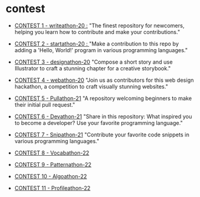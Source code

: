 # contest

* [CONTEST 1 - writeathon-20 :](https://github.com/CodeMacrocosm/writeathon-20)
"The finest repository for newcomers, helping you learn how to contribute and make your contributions."
* [CONTEST 2 - startathon-20 : ](https://github.com/CodeMacrocosm/startathon-20)
"Make a contribution to this repo by adding a 'Hello, World!' program in various programming languages."
* [CONTEST 3 - designathon-20](https://github.com/CodeMacrocosm/Designathon-20)
"Compose a short story and use Illustrator to craft a stunning chapter for a creative storybook."
* [CONTEST 4 - webathon-20](https://github.com/CodeMacrocosm/Webathon-20)
"Join us as contributors for this web design hackathon, a competition to craft visually stunning websites."
* [CONTEST 5 - Pullathon-21](https://github.com/CodeMacrocosm/Pullathon-21)
"A repository welcoming beginners to make their initial pull request."
 * [CONTEST 6 - Devathon-21](https://github.com/CodeMacrocosm/Devathon-21)
"Share in this repository: What inspired you to become a developer? Use your favorite programming language."
 * [CONTEST 7 - Snipathon-21](https://github.com/CodeMacrocosm/Snipathon-21)
"Contribute your favorite code snippets in various programming languages."
 * [CONTEST 8 - Vocabathon-22](https://github.com/CodeMacrocosm/Vocabathon-22)

 * [CONTEST 9 - Patternathon-22](https://github.com/CodeMacrocosm/Patternathon-22)

 * [CONTEST 10 - Algoathon-22](https://github.com/CodeMacrocosm/Algoathon-22)
  
* [CONTEST 11 - Profileathon-22](https://github.com/CodeMacrocosm/profileathon-22)
